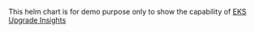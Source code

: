 This helm chart is for demo purpose only to show the capability of [EKS Upgrade Insights](https://docs.aws.amazon.com/eks/latest/userguide/cluster-insights.html)